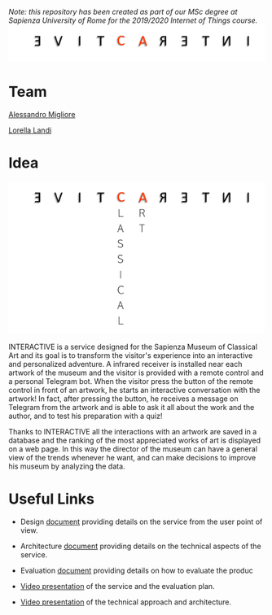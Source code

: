 *Note: this repository has been created as part of our MSc degree at Sapienza University of Rome for the 2019/2020 Internet of Things course.*
![logoPiccolo](/images/interactiveLogoPiccolo.png)
# Team
[Alessandro Migliore](https://www.linkedin.com/in/alessandro-migliore-bab4631a3)

[Lorella Landi](https://www.linkedin.com/in/lorella-landi-a485361a3/)

# Idea
![logo](/images/interACtive.png)

INTERACTIVE is a service designed for the Sapienza Museum of Classical Art and its goal is to transform the visitor's experience into an interactive and personalized adventure.
A infrared receiver is installed near each artwork of the museum and the visitor is provided with a remote control and a personal Telegram bot. 
When the visitor press the button of the remote control in front of an artwork, he starts an interactive conversation with the artwork! 
In fact, after pressing the button, he receives a message on Telegram from the artwork and is able to ask it all about the work and the author, and to test his preparation with a quiz!

Thanks to INTERACTIVE all the interactions with an artwork are saved in a database and the ranking of the most appreciated works of art is displayed on a web page.
In this way the director of the museum can have a general view of the trends whenever he want, and can make decisions to improve his museum by analyzing the data.

# Useful Links

- Design [document](https://github.com/alessandromigliore/InteractiveClassicalArt/blob/master/Design.md) providing details on the service from the user point of view.

- Architecture [document](https://github.com/alessandromigliore/InteractiveClassicalArt/blob/master/Architecture.md) providing details on the technical aspects of the service.

- Evaluation [document](https://github.com/alessandromigliore/InteractiveClassicalArt/blob/master/Evaluation.md) providing details on how to evaluate the produc

- [Video presentation]() of the service and the evaluation plan.
- [Video presentation]() of the technical approach and architecture.
